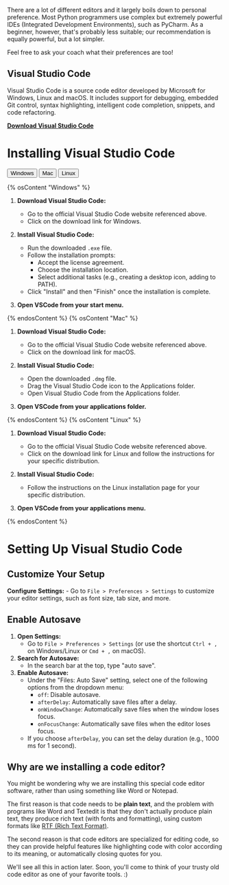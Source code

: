 There are a lot of different editors and it largely boils down to personal preference. Most Python programmers use complex but extremely powerful IDEs (Integrated Development Environments), such as PyCharm. As a beginner, however, that's probably less suitable; our recommendation is equally powerful, but a lot simpler.

Feel free to ask your coach what their preferences are too!

## Visual Studio Code

Visual Studio Code is a source code editor developed by Microsoft for Windows, Linux and macOS. It includes support for debugging, embedded Git control, syntax highlighting, intelligent code completion, snippets, and code refactoring.

**[Download Visual Studio Code](https://code.visualstudio.com/)**

# Installing Visual Studio Code

<button class="osToggle" data-os="Windows">Windows</button>
<button class="osToggle" data-os="Mac">Mac</button>
<button class="osToggle" data-os="Linux">Linux</button>

{% osContent "Windows" %}

1. **Download Visual Studio Code:**
   - Go to the official Visual Studio Code website referenced above.
   - Click on the download link for Windows.

2. **Install Visual Studio Code:**
   - Run the downloaded `.exe` file.
   - Follow the installation prompts:
     - Accept the license agreement.
     - Choose the installation location.
     - Select additional tasks (e.g., creating a desktop icon, adding to PATH).
   - Click "Install" and then "Finish" once the installation is complete.

3. **Open VSCode from your start menu.**

{% endosContent %}
{% osContent "Mac" %}

1. **Download Visual Studio Code:**
   - Go to the official Visual Studio Code website referenced above.
   - Click on the download link for macOS.

2. **Install Visual Studio Code:**
   - Open the downloaded `.dmg` file.
   - Drag the Visual Studio Code icon to the Applications folder.
   - Open Visual Studio Code from the Applications folder.

3. **Open VSCode from your applications folder.**

{% endosContent %}
{% osContent "Linux" %}

1. **Download Visual Studio Code:**
   - Go to the official Visual Studio Code website referenced above.
   - Click on the download link for Linux and follow the instructions for your specific distribution.

2. **Install Visual Studio Code:**
   - Follow the instructions on the Linux installation page for your specific distribution.

3. **Open VSCode from your applications menu.**

{% endosContent %}

# Setting Up Visual Studio Code

## Customize Your Setup
**Configure Settings:**
    - Go to `File > Preferences > Settings` to customize your editor settings, such as font size, tab size, and more.

## Enable Autosave
1. **Open Settings:**
   - Go to `File > Preferences > Settings` (or use the shortcut `Ctrl + ,` on Windows/Linux or `Cmd + ,` on macOS).
2. **Search for Autosave:**
   - In the search bar at the top, type "auto save".
3. **Enable Autosave:**
   - Under the "Files: Auto Save" setting, select one of the following options from the dropdown menu:
     - `off`: Disable autosave.
     - `afterDelay`: Automatically save files after a delay.
     - `onWindowChange`: Automatically save files when the window loses focus.
     - `onFocusChange`: Automatically save files when the editor loses focus.
   - If you choose `afterDelay`, you can set the delay duration (e.g., 1000 ms for 1 second).

## Why are we installing a code editor?

You might be wondering why we are installing this special code editor software, rather than using something like Word or Notepad.

The first reason is that code needs to be **plain text**, and the problem with programs like Word and Textedit is that they don't actually produce plain text, they produce rich text (with fonts and formatting), using custom formats like [RTF (Rich Text Format)](https://en.wikipedia.org/wiki/Rich_Text_Format).

The second reason is that code editors are specialized for editing code, so they can provide helpful features like highlighting code with color according to its meaning, or automatically closing quotes for you.

We'll see all this in action later. Soon, you'll come to think of your trusty old code editor as one of your favorite tools. :)

